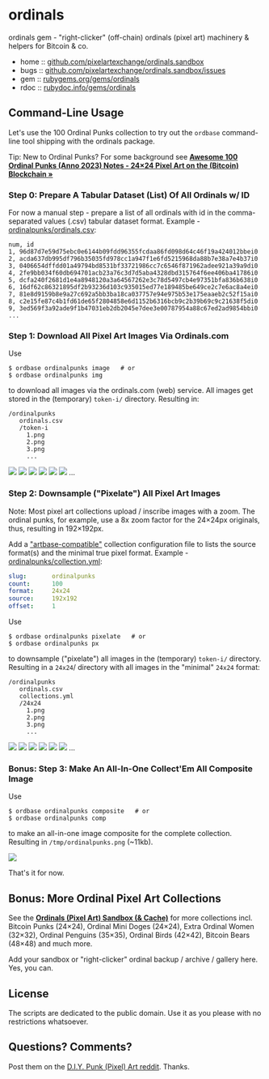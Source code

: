 # ordinals

ordinals gem - "right-clicker" (off-chain) ordinals (pixel art) machinery & helpers for Bitcoin & co.


* home  :: [github.com/pixelartexchange/ordinals.sandbox](https://github.com/pixelartexchange/ordinals.sandbox)
* bugs  :: [github.com/pixelartexchange/ordinals.sandbox/issues](https://github.com/pixelartexchange/ordinals.sandbox/issues)
* gem   :: [rubygems.org/gems/ordinals](https://rubygems.org/gems/ordinals)
* rdoc  :: [rubydoc.info/gems/ordinals](http://rubydoc.info/gems/ordinals)



## Command-Line Usage

Let's use the 100 Ordinal Punks collection to try out the
`ordbase` command-line tool shipping with the ordinals package.

Tip: New to Ordinal Punks? For some background see [**Awesome 100 Ordinal Punks (Anno 2023) Notes - 24×24 Pixel Art on the (Bitcoin) Blockchain »**](https://github.com/cryptopunksnotdead/cryptopunks/tree/master/awesome-ordinalpunks)


### Step 0:   Prepare A Tabular Dataset (List) Of All Ordinals w/ ID

For now a manual step - prepare a list of all ordinals with id in the comma-separated values (.csv) tabular dataset format.
Example - [ordinalpunks/ordinals.csv](https://github.com/pixelartexchange/ordinals.sandbox/blob/master/ordinalpunks/ordinals.csv):

``` csv
num, id
1, 96d87d7e59d75ebc0e6144b09fdd96355fcdaa86fd098d64c46f19a424012bbei0
2, acda637db995df796b35035fd978cc1a947f1e6fd5215968da88b7e38a7e4b37i0
3, 0406654dffdd01a49794bd8531bf33721986cc7c6546f871962adee921a39a9di0
4, 2fe9bb034f60db694701acb23a76c3d7d5aba4328dbd315764f6ee406ba41786i0
5, dcfa240f2681d1e4a8948120a3a64567262e3c78d5497cb4e97351bfa836b638i0
6, 16df62c86321895df2b93236d103c935015ed77e189485be649ce2c7e6ac8a4ei0
7, 81e8d9159b8e9a27c692a5bb3ba18ca037757e94e975b53e175eaaeb2c52f15ai0
8, c2e15fe87c4b1fd61de65f2804858e6d1152b6316bcb9c2b39b69c9c21638f5di0
9, 3ed569f3a92ade9f1b47031eb2db2045e7dee3e00787954a88c67ed2ad9854bbi0
...
```


### Step 1:  Download All Pixel Art Images Via Ordinals.com

Use

```
$ ordbase ordinalpunks image   # or
$ ordbase ordinalpunks img
```

to download all images via the ordinals.com (web) service.
All images get stored in the (temporary) `token-i/` directory.
Resulting in:

```
/ordinalpunks
   ordinals.csv
   /token-i
     1.png
     2.png
     3.png
     ...
```

![](https://github.com/pixelartexchange/ordinals.sandbox/raw/master/ordinals/i/1.png)
![](https://github.com/pixelartexchange/ordinals.sandbox/raw/master/ordinals/i/2.png)
![](https://github.com/pixelartexchange/ordinals.sandbox/raw/master/ordinals/i/3.png)
![](https://github.com/pixelartexchange/ordinals.sandbox/raw/master/ordinals/i/4.png)
![](https://github.com/pixelartexchange/ordinals.sandbox/raw/master/ordinals/i/5.png)
![](https://github.com/pixelartexchange/ordinals.sandbox/raw/master/ordinals/i/6.png)
...




### Step 2:  Downsample ("Pixelate")  All Pixel Art Images

Note: Most pixel art collections upload / inscribe images with a zoom.
The ordinal punks, for example, use a 8x zoom factor for the 24×24px originals, thus,
resulting in 192×192px.


Add a ["artbase-compatible"](https://github.com/pixelartexchange/artbase) collection configuration file to lists the source format(s)
and the minimal true pixel format.
Example - [ordinalpunks/collection.yml](https://github.com/pixelartexchange/ordinals.sandbox/blob/master/ordinalpunks/collection.yml):

``` yaml
slug:       ordinalpunks
count:      100
format:     24x24
source:     192x192
offset:     1
```

Use

```
$ ordbase ordinalpunks pixelate   # or
$ ordbase ordinalpunks px
```

to downsample ("pixelate") all images
in the (temporary) `token-i/` directory.
Resulting in a `24x24`/ directory with all images
in the "minimal" `24x24` format:

```
/ordinalpunks
   ordinals.csv
   collections.yml
   /24x24
     1.png
     2.png
     3.png
     ...
```

![](https://github.com/pixelartexchange/ordinals.sandbox/raw/master/ordinalpunks/24x24/1.png)
![](https://github.com/pixelartexchange/ordinals.sandbox/raw/master/ordinalpunks/24x24/2.png)
![](https://github.com/pixelartexchange/ordinals.sandbox/raw/master/ordinalpunks/24x24/3.png)
![](https://github.com/pixelartexchange/ordinals.sandbox/raw/master/ordinalpunks/24x24/4.png)
![](https://github.com/pixelartexchange/ordinals.sandbox/raw/master/ordinalpunks/24x24/5.png)
![](https://github.com/pixelartexchange/ordinals.sandbox/raw/master/ordinalpunks/24x24/6.png)
...



### Bonus: Step 3:  Make An All-In-One Collect'Em All Composite Image


Use

```
$ ordbase ordinalpunks composite   # or
$ ordbase ordinalpunks comp
```

to make an all-in-one image composite for the complete collection.
Resulting in `/tmp/ordinalpunks.png` (~11kb).


![](https://github.com/pixelartexchange/ordinals.sandbox/raw/master/i/ordinalpunks.png)


That's it for now.




## Bonus:  More Ordinal Pixel Art Collections


See the [**Ordinals (Pixel Art) Sandbox (& Cache)**](https://github.com/pixelartexchange/ordinals.sandbox)
for more collections incl. Bitcoin Punks (24×24), Ordinal Mini Doges (24×24),
Extra Ordinal Women (32×32), Ordinal Penguins (35×35),
Ordinal Birds (42×42), Bitcoin Bears (48×48) and much more.

Add your sandbox or "right-clicker" ordinal backup / archive / gallery here. Yes, you can.



## License

The scripts are dedicated to the public domain.
Use it as you please with no restrictions whatsoever.


## Questions? Comments?


Post them on the [D.I.Y. Punk (Pixel) Art reddit](https://old.reddit.com/r/DIYPunkArt). Thanks.

